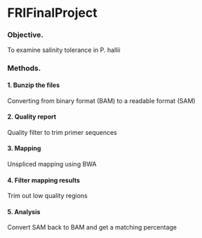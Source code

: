 # FRIFinalProject

### Objective. 

To examine salinity tolerance in P. hallii

### Methods.

#### 1. Bunzip the files
Converting from binary format (BAM) to a readable format (SAM)

#### 2. Quality report
Quality filter to trim primer sequences

#### 3. Mapping
Unspliced mapping using BWA

#### 4. Filter mapping results
Trim out low quality regions

#### 5. Analysis
Convert SAM back to BAM and get a matching percentage

